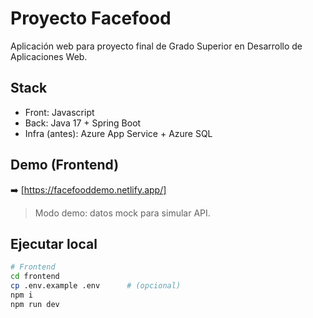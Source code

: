 # Proyecto Facefood
Aplicación web para proyecto final de Grado Superior en Desarrollo de Aplicaciones Web.

## Stack
- Front: Javascript
- Back: Java 17 + Spring Boot
- Infra (antes): Azure App Service + Azure SQL

## Demo (Frontend)
➡️ [https://facefooddemo.netlify.app/]

> Modo demo: datos mock para simular API.

## Ejecutar local
```bash
# Frontend
cd frontend
cp .env.example .env      # (opcional)
npm i
npm run dev
